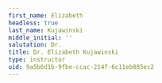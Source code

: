 ```yaml
---
first_name: Elizabeth
headless: true
last_name: Kujawinski
middle_initial: ''
salutation: Dr.
title: Dr. Elizabeth Kujawinski
type: instructor
uid: 9a5b6d1b-9fbe-ccac-214f-6c11eb885ec2
---
```


